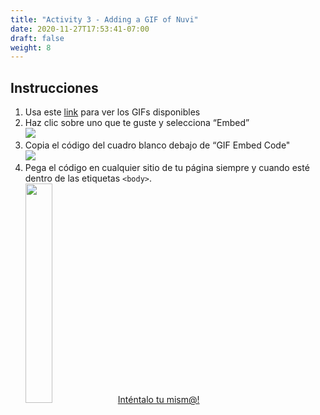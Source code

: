 ```yaml
---
title: "Activity 3 - Adding a GIF of Nuvi"
date: 2020-11-27T17:53:41-07:00
draft: false
weight: 8
---
```


## Instrucciones

1. Usa este [link](https://giphy.com/nuevofoundation) para ver los GIFs disponibles
2. Haz clic sobre uno que te guste y selecciona “Embed” <br>
    <img src="../media/nuevo-.png"/>
3. Copia el código del cuadro blanco debajo de “GIF Embed Code"<br>
    <img src="../media/giphy-embed-instruction.PNG" />
4. Pega el código en cualquier sitio de tu página siempre y cuando esté dentro de las etiquetas <code>&lt;body&gt;</code>.<br> 
    <img src="../media/paste-code-here.png" width="30%" />
<a class="my-2 mx-4 btn btn-info" href="https://codepen.io/Sunny-Dee/pen/moqzmP" target="_blank">Inténtalo tu mism@!</a>